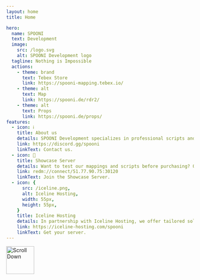 ```yaml
---
layout: home
title: Home

hero: 
  name: SPOONI
  text: Development
  image:
    src: /logo.svg
    alt: SPOONI Development logo
  tagline: Nothing is Impossible
  actions:
    - theme: brand
      text: Tebex Store
      link: https://spooni-mapping.tebex.io/
    - theme: alt
      text: Map
      link: https://spooni.de/rdr2/
    - theme: alt
      text: Props
      link: https://spooni.de/props/
features:
  - icon: ℹ️
    title: About us
    details: SPOONI Development specializes in professional scripts and mappings for RedM. With our experienced team, we create detailed maps, immersive gameplay experiences, and powerful scripts that take your roleplay to the next level. Whether it’s new buildings, interactive systems, or fully customized mechanics – we deliver quality with passion.
    link: https://discord.gg/spooni
    linkText: Contact us.
  - icon: 💫
    title: Showcase Server
    details: Want to test our mappings and scripts before purchasing? On our Showcase Server, you can explore all products in a real gameplay environment. Check out our detailed mappings, test scripts in action, and see the quality of our work for yourself. Join the server and experience Spooni Development firsthand!
    link: redm://connect/51.77.90.75:30120
    linkText: Join the Showcase Server.
  - icon: {  
      src: /iceline.png,  
      alt: Iceline Hosting, 
      width: 55px, 
      height: 55px,  
    }
    title: Iceline Hosting
    details: In partnership with Iceline Hosting, we offer tailored solutions for RedM servers. Whether you need a powerful server for your project or assistance with setup, we’ve got you covered. Our team handles the entire configuration, optimizes performance, and ensures your server runs smoothly from day one.
    link: https://iceline-hosting.com/spooni
    linkText: Get your server.
---
```


<div class="center-arrow">
  <a href="#sponsors" style="text-decoration: none;">
    <img src="/arrow.svg" alt="Scroll Down" style="width: 75px; height: 75px;" />
  </a>
</div>

<script setup>
import {
  VPTeamPage,
  VPTeamPageTitle,
  VPTeamMembers,
  VPTeamPageSection
} from 'vitepress/theme'

const sponsors = [
  {
    avatar: 'https://cdn.discordapp.com/icons/1317242352682663937/e821fa7ea65a8a9968d92f761a54142d.webp?size=128',
    name: 'FAT LADY',
    title: 'RDR2 Roleplay',
    links: [
        { icon: 'discord', link: 'https://discord.gg/fatlady' },
    ]
  },
  {
      avatar: 'https://cdn.discordapp.com/icons/1414965986364489801/82bbec9e232846b4d80f3579d7d83fe4.png?size=128&quality=lossless',
      name: 'Legends - RP',
      title: 'RDR2 Roleplay',
      links: [
          { icon: 'discord', link: 'https://discord.gg/Gu78WcGh7V' },
      ]
  },
  {
    avatar: 'https://cdn.discordapp.com/icons/921617122055049216/a_abd162f2c3887cf8264912c8c1803d78.webp?size=128',
    name: 'Syn County',
    title: 'RDR2 Roleplay',
    links: [
        { icon: 'discord', link: 'https://discord.gg/syncounty' },
    ]
  },
  {
    avatar: 'https://cdn.discordapp.com/icons/1070353246121623594/1c6f3b5fe4b80955a8d43824b057d820.webp?size=128',
    name: 'The Last Days',
    title: 'RDR2 Survial Roleplay',
    links: [
        { icon: 'discord', link: 'https://discord.gg/cdmf4E7DT6' },
    ]
  },
  {
    avatar: 'https://cdn.discordapp.com/icons/1153427642297614398/a_deec25fe81c88ac8d5cd8e58539da396.webp?size=128',
    name: 'American Dreams',
    title: 'RDR2 Roleplay',
    links: [
        { icon: 'discord', link: 'https://discord.gg/eck4zVn3Zm' },
    ]
  },
  {
    avatar: 'https://cdn.discordapp.com/icons/1262666167089369119/50a85eb02391cfc1f18a95c88d783a1d.png?size=128',
    name: 'Projekt Babylon',
    title: 'RDR2 Roleplay',
    links: [
        { icon: 'discord', link: 'https://discord.gg/At2xvpDtK7' },
    ]
  },
  {
    avatar: 'https://cdn.discordapp.com/icons/1143862512937336933/99dec736bccbd1b0902d8f613eec5075.png?size=128',
    name: 'Golden Plains',
    title: 'RDR2 Roleplay',
    links: [
        { icon: 'discord', link: 'https://discord.gg/tPHPT3fzev' },
    ]
  },
  {
    avatar: 'https://cdn.discordapp.com/icons/1225905970035822734/d0e66f327e828cd9195710c87028869b.webp?size=128',
    name: 'Gamblers Ghost',
    title: 'RDR2 Roleplay',
    links: [
        { icon: 'discord', link: 'https://discord.gg/TSzFmMVNWj' },
    ]
  },
  {
    avatar: 'https://cdn.discordapp.com/icons/939204524466393149/e84c689605cdfc7d3bf41b616539a836.png?size=128',
    name: 'Misty Mountain',
    title: 'RDR2 Roleplay',
    links: [
        { icon: 'discord', link: 'https://discord.gg/misty' },
    ]
  },
  {
      avatar: 'https://cdn.discordapp.com/icons/613827325225861130/d56c1f29da7ce059789f72d72b77c3cf.png?size=128&quality=lossless',
      name: 'La Hermandad Roleplay',
      title: 'RDR2 Roleplay',
      links: [
          { icon: 'discord', link: 'https://discord.gg/lahermandadrp' },
      ]
  },
]
</script>

<VPTeamPage id="sponsors">
  <VPTeamPageTitle>
    <template #title>Sponsored projects</template>
  </VPTeamPageTitle>
  <VPTeamMembers size="small" :members="sponsors" />
</VPTeamPage>